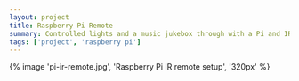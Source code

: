 ```yaml
---
layout: project
title: Raspberry Pi Remote
summary: Controlled lights and a music jukebox through with a Pi and IR sensor
tags: ['project', 'raspberry pi']
---
```


{% image 'pi-ir-remote.jpg', 'Raspberry Pi IR remote setup', '320px' %}
